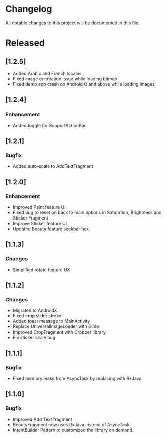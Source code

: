 # Changelog
All notable changes to this project will be documented in this file.

# Released

## [1.2.5]
- Added Arabic and French locales
- Fixed image orientation issue while loading bitmap
- Fixed demo app crash on Android Q and above while loading images 

## [1.2.4]
### Enhancement
- Added toggle for SupportActionBar

## [1.2.1]
### Bugfix
- Added auto-scale to AddTextFragment

## [1.2.0]
### Enhancement 
- Improved Paint feature UI
- Fixed bug to reset on back to main options in Saturation, Brightness and Sticker Fragment
- Improve Sticker feature UI
- Updated Beauty feature seekbar hex.

## [1.1.3]
### Changes
- Simplified rotate feature UX

## [1.1.2]
### Changes
- Migrated to AndroidX
- Fixed crop slider stroke
- Added toast message to MainActivity
- Replace UniversalImageLoader with Glide
- Improved CropFragment with Cropper library
- Fix sticker scale bug

## [1.1.1]
### Bugfix
- Fixed memory leaks from AsyncTask by replacing with RxJava

## [1.1.0]
### Bugfix
- Improved Add Text fragment
- BeautyFragment now uses RxJava instead of AsyncTask.
- IntentBuilder Pattern to customized the library on demand.
